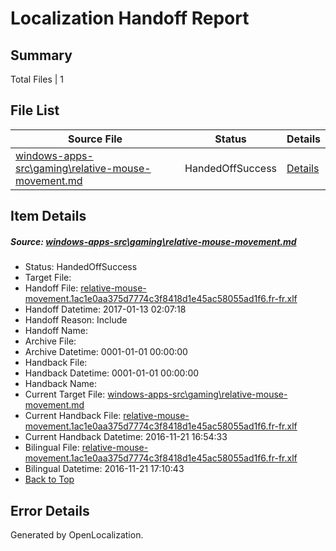 # <a name='report-top'></a> Localization Handoff Report

## Summary
 Total Files | 1

## File List
 Source File | Status | Details 
 ----------- | ------ | ------- 
 [windows-apps-src\gaming\relative-mouse-movement.md](https://cpubwin.visualstudio.com/windows-uwp/_git/windows-uwp/commit/3db52513cae874382472ef5f1133332bae4de0d0?path=windows-apps-src%2Fgaming%2Frelative-mouse-movement.md&_a=contents) | HandedOffSuccess | [Details](#6c4b6c20f0971737a578b42630e2a61bb2bda68d3582)

## Item Details
##### <a name='6c4b6c20f0971737a578b42630e2a61bb2bda68d3582'></a> Source: [windows-apps-src\gaming\relative-mouse-movement.md](https://cpubwin.visualstudio.com/windows-uwp/_git/windows-uwp/commit/3db52513cae874382472ef5f1133332bae4de0d0?path=windows-apps-src%2Fgaming%2Frelative-mouse-movement.md&_a=contents)
* Status: HandedOffSuccess
* Target File: 
* Handoff File: [relative-mouse-movement.1ac1e0aa375d7774c3f8418d1e45ac58055ad1f6.fr-fr.xlf](https://cpubwin.visualstudio.com/windows-uwp/_git/WDCLib.handoff/commit/b6937436e854882755b7a75b6883ea0d10b09eba?path=ol-handoff%2Fcpubwin%2Fwindows-uwp.fr-fr%2Fmaster%2Frelative-mouse-movement.1ac1e0aa375d7774c3f8418d1e45ac58055ad1f6.fr-fr.xlf&_a=contents)
* Handoff Datetime: 2017-01-13 02:07:18
* Handoff Reason: Include
* Handoff Name: 
* Archive File: 
* Archive Datetime: 0001-01-01 00:00:00
* Handback File: 
* Handback Datetime: 0001-01-01 00:00:00
* Handback Name: 
* Current Target File: [windows-apps-src\gaming\relative-mouse-movement.md](https://cpubwin.visualstudio.com/windows-uwp/_git/windows-uwp.fr-fr/commit/b499722b387bb5bf9961078746547751e280aace?path=windows-apps-src%2Fgaming%2Frelative-mouse-movement.md&_a=contents)
* Current Handback File: [relative-mouse-movement.1ac1e0aa375d7774c3f8418d1e45ac58055ad1f6.fr-fr.xlf](https://cpubwin.visualstudio.com/windows-uwp/_git/WDCLib.handback/commit/a2b58f321961fe8e5a80c86cd6d53f983c3d6f0e?path=ol-handback%2Fcpubwin%2Fwindows-uwp.fr-fr%2Fmaster%2Frelative-mouse-movement.1ac1e0aa375d7774c3f8418d1e45ac58055ad1f6.fr-fr.xlf&_a=contents)
* Current Handback Datetime: 2016-11-21 16:54:33
* Bilingual File: [relative-mouse-movement.1ac1e0aa375d7774c3f8418d1e45ac58055ad1f6.fr-fr.xlf](https://cpubwin.visualstudio.com/windows-uwp/_git/WDCLib.handback/commit/a2b58f321961fe8e5a80c86cd6d53f983c3d6f0e?path=ol-handback%2Fcpubwin%2Fwindows-uwp.fr-fr%2Fmaster%2Frelative-mouse-movement.1ac1e0aa375d7774c3f8418d1e45ac58055ad1f6.fr-fr.xlf&_a=contents)
* Bilingual Datetime: 2016-11-21 17:10:43
* [Back to Top](#report-top)


## Error Details

Generated by OpenLocalization.
